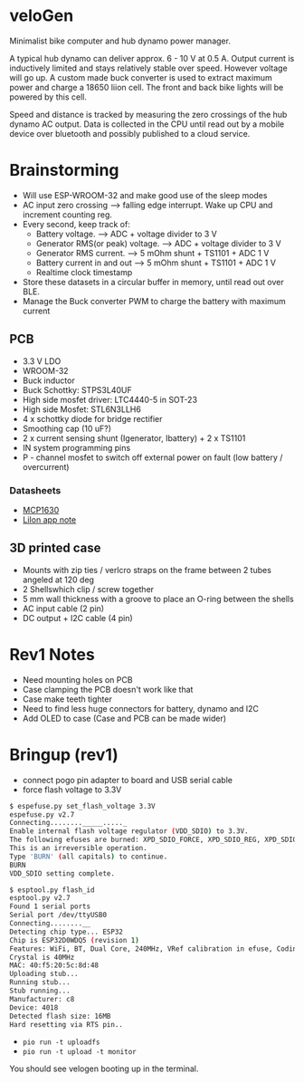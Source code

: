 # veloGen
Minimalist bike computer and hub dynamo power manager.

A typical hub dynamo can deliver approx. 6 - 10 V at 0.5 A. Output current is inductively limited and stays relatively stable over speed. However voltage will go up. A custom made buck converter is used to extract maximum power and charge a 18650 liion cell. The front and back bike lights will be powered by this cell.

Speed and distance is tracked by measuring the zero crossings of the hub dynamo AC output. Data is collected in the CPU until read out by a mobile device over bluetooth and possibly published to a cloud service.

# Brainstorming

 * Will use ESP-WROOM-32 and make good use of the sleep modes
 * AC input zero crossing --> falling edge interrupt. Wake up CPU and increment counting reg.
 * Every second, keep track of:
   * Battery voltage. --> ADC + voltage divider to 3 V
   * Generator RMS(or peak) voltage. --> ADC + voltage divider to 3 V
   * Generator RMS current. --> 5 mOhm shunt + TS1101 + ADC 1 V
   * Battery current in and out --> 5 mOhm shunt + TS1101 + ADC 1 V
   * Realtime clock timestamp
* Store these datasets in a circular buffer in memory, until read out over BLE.
* Manage the Buck converter PWM to charge the battery with maximum current


## PCB

 * 3.3 V LDO
 * WROOM-32
 * Buck inductor
 * Buck Schottky: STPS3L40UF
 * High side mosfet driver: LTC4440-5 in SOT-23
 * High side Mosfet: STL6N3LLH6
 * 4 x schottky diode for bridge rectifier
 * Smoothing cap (10 uF?)
 * 2 x current sensing shunt (Igenerator, Ibattery) + 2 x TS1101
 * IN system programming pins
 * P - channel mosfet to switch off external power on fault (low battery / overcurrent)

### Datasheets
 * [MCP1630](http://ww1.microchip.com/downloads/en/DeviceDoc/21896b.pdf)
 * [LiIon app note](http://ww1.microchip.com/downloads/en/DeviceDoc/51555b.pdf)

## 3D printed case

 * Mounts with zip ties / verlcro straps on the frame between 2 tubes angeled at 120 deg
 * 2 Shellswhich clip / screw together
 * 5 mm wall thickness with a groove to place an O-ring between the shells
 * AC input cable (2 pin)
 * DC output + I2C cable (4 pin)

# Rev1 Notes
  * Need mounting holes on PCB
  * Case clamping the PCB doesn't work like that
  * Case make teeth tighter
  * Need to find less huge connectors for battery, dynamo and I2C
  * Add OLED to case (Case and PCB can be made wider)

# Bringup (rev1)
  * connect pogo pin adapter to board and USB serial cable
  * force flash voltage to 3.3V

```bash
$ espefuse.py set_flash_voltage 3.3V
espefuse.py v2.7
Connecting........_____....._
Enable internal flash voltage regulator (VDD_SDIO) to 3.3V.
The following efuses are burned: XPD_SDIO_FORCE, XPD_SDIO_REG, XPD_SDIO_TIEH.
This is an irreversible operation.
Type 'BURN' (all capitals) to continue.
BURN
VDD_SDIO setting complete.

$ esptool.py flash_id
esptool.py v2.7
Found 1 serial ports
Serial port /dev/ttyUSB0
Connecting........__
Detecting chip type... ESP32
Chip is ESP32D0WDQ5 (revision 1)
Features: WiFi, BT, Dual Core, 240MHz, VRef calibration in efuse, Coding Scheme None
Crystal is 40MHz
MAC: 40:f5:20:5c:8d:48
Uploading stub...
Running stub...
Stub running...
Manufacturer: c8
Device: 4018
Detected flash size: 16MB
Hard resetting via RTS pin..
```

  * `pio run -t uploadfs`
  * `pio run -t upload -t monitor`

You should see velogen booting up in the terminal.
